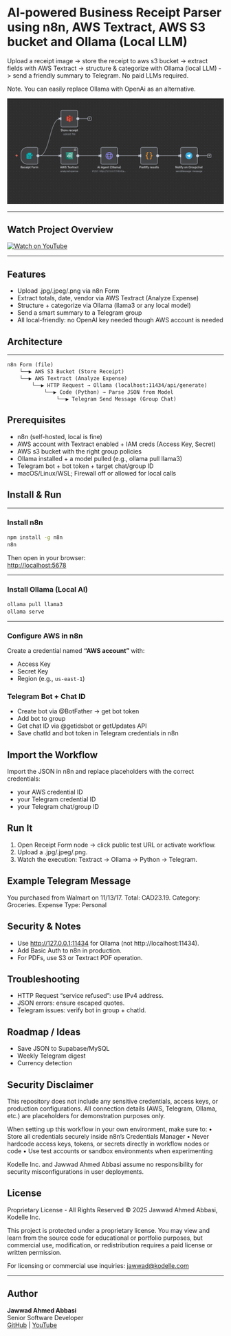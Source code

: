 AI-powered Business Receipt Parser using n8n, AWS Textract, AWS S3 bucket and Ollama (Local LLM)
==================================================================================================

Upload a receipt image -> store the receipt to aws s3 bucket -> extract fields with AWS Textract -> structure & categorize with Ollama (local LLM) -> send a friendly summary to Telegram. No paid LLMs required.

Note. You can easily replace Ollama with OpenAi as an alternative.

![n8n Workflow Overview](./workflow.jpg)

---

## Watch Project Overview

[![Watch on YouTube](https://img.youtube.com/vi/cmCKLKDLEeY/0.jpg)](https://www.youtube.com/watch?v=cmCKLKDLEeY)

---

Features
-----------
- Upload .jpg/.jpeg/.png via n8n Form
- Extract totals, date, vendor via AWS Textract (Analyze Expense)
- Structure + categorize via Ollama (llama3 or any local model)
- Send a smart summary to a Telegram group
- All local-friendly: no OpenAI key needed though AWS account is needed

## Architecture
---

```
n8n Form (file)
    └──▶ AWS S3 Bucket (Store Receipt)
    └──▶ AWS Textract (Analyze Expense)
        └──▶ HTTP Request → Ollama (localhost:11434/api/generate)
            └──▶ Code (Python) → Parse JSON from Model
                └──▶ Telegram Send Message (Group Chat)
```


Prerequisites
----------------
- n8n (self-hosted, local is fine)
- AWS account with Textract enabled + IAM creds (Access Key, Secret)
- AWS s3 bucket with the right group policies
- Ollama installed + a model pulled (e.g., ollama pull llama3)
- Telegram bot + bot token + target chat/group ID
- macOS/Linux/WSL; Firewall off or allowed for local calls

## Install & Run
---

### Install n8n
```bash
npm install -g n8n
n8n
```
Then open in your browser:  
[http://localhost:5678](http://localhost:5678)

---

### Install Ollama (Local AI)
```bash
ollama pull llama3
ollama serve
```

---

### Configure AWS in n8n
Create a credential named **“AWS account”** with:  
- Access Key  
- Secret Key  
- Region (e.g., `us-east-1`)

### Telegram Bot + Chat ID
- Create bot via @BotFather -> get bot token
- Add bot to group
- Get chat ID via @getidsbot or getUpdates API
- Save chatId and bot token in Telegram credentials in n8n

Import the Workflow
-----------------------
Import the JSON in n8n and replace placeholders with the correct credentials:
- your AWS credential ID
- your Telegram credential ID
- your Telegram chat/group ID

Run It
----------
1. Open Receipt Form node -> click public test URL or activate workflow.
2. Upload a .jpg/.jpeg/.png.
3. Watch the execution: Textract -> Ollama -> Python -> Telegram.

Example Telegram Message
---------------------------
You purchased from Walmart on 11/13/17.
Total: CAD23.19. Category: Groceries. Expense Type: Personal

Security & Notes
-------------------
- Use http://127.0.0.1:11434 for Ollama (not http://localhost:11434).
- Add Basic Auth to n8n in production.
- For PDFs, use S3 or Textract PDF operation.

Troubleshooting
-------------------
- HTTP Request “service refused”: use IPv4 address.
- JSON errors: ensure escaped quotes.
- Telegram issues: verify bot in group + chatId.

Roadmap / Ideas
-------------------
- Save JSON to Supabase/MySQL
- Weekly Telegram digest
- Currency detection

Security Disclaimer
----------------------
This repository does not include any sensitive credentials, access keys, or production configurations.
All connection details (AWS, Telegram, Ollama, etc.) are placeholders for demonstration purposes only.

When setting up this workflow in your own environment, make sure to:
• Store all credentials securely inside n8n’s Credentials Manager
• Never hardcode access keys, tokens, or secrets directly in workflow nodes or code
• Use test accounts or sandbox environments when experimenting

Kodelle Inc. and Jawwad Ahmed Abbasi assume no responsibility for security misconfigurations in user deployments.

License
-----------
Proprietary License - All Rights Reserved
© 2025 Jawwad Ahmed Abbasi, Kodelle Inc.

This project is protected under a proprietary license.
You may view and learn from the source code for educational or portfolio purposes,
but commercial use, modification, or redistribution requires a paid license or written permission.

For licensing or commercial use inquiries: jawwad@kodelle.com

---

## Author
**Jawwad Ahmed Abbasi**  
Senior Software Developer  
[GitHub](https://github.com/jawwadabbasi) | [YouTube](https://www.youtube.com/@jawwad_abbasi)